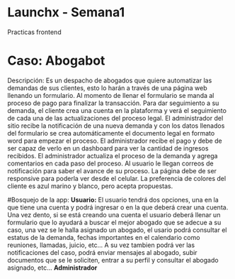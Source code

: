# Launchx - Semana1
Practicas frontend 

# Caso: Abogabot
Descripción: Es un despacho de abogados que quiere automatizar las demandas de sus clientes, esto lo harán a través de una página web llenando un formulario. Al momento de llenar el formulario se manda al proceso de pago para finalizar la transacción. Para dar seguimiento a su demanda, el cliente crea una cuenta en la plataforma y verá el seguimiento de cada una de las actualizaciones del proceso legal. El administrador del sitio recibe la notificación de una nueva demanda y con los datos llenados del formulario se crea automáticamente el documento legal en formato word para empezar el proceso. El administrador recibe el pago y debe de ser capaz de verlo en un dashboard para ver la cantidad de ingresos recibidos. El administrador actualiza el proceso de la demanda y agrega comentarios en cada paso del proceso. Al usuario le llegan correos de notificación para saber el avance de su proceso. La página debe de ser responsive para poderla ver desde el celular. La preferencia de colores del cliente es azul marino y blanco, pero acepta propuestas.

#Bosquejo de la app: 
**Usuario:**
El usuario tendrá dos opciones, una en la que tiene una cuenta y podrá ingresar o en la que deberá crear una cuenta. Una vez dento, si se está creando una cuenta el usuario deberá llenar un formulario que lo ayudará a buscar el mejor abogado que se adecue a su caso, una vez se le halla asignado un abogado, el usario podrá consultar el estatus de la demanda, fechas importantes en el calendario como reuniones, llamadas, juicio, etc... A su vez tambien podrá ver las notificaciones del caso, podrá enviar mensajes al abogado, subir documentos que se le soliciten, entrar a su perfil y consultar el abogado asignado, etc...
**Administrador**
